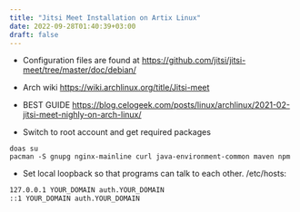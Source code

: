```yaml
---
title: "Jitsi Meet Installation on Artix Linux"
date: 2022-09-28T01:40:39+03:00
draft: false
---
```

- Configuration files are found at
https://github.com/jitsi/jitsi-meet/tree/master/doc/debian/
- Arch wiki
https://wiki.archlinux.org/title/Jitsi-meet
- BEST GUIDE
https://blog.celogeek.com/posts/linux/archlinux/2021-02-jitsi-meet-nighly-on-arch-linux/

- Switch to root account and get required packages
```sh-root
doas su
pacman -S gnupg nginx-mainline curl java-environment-common maven npm
```

- Set local loopback so that programs can talk to each other.
/etc/hosts:
```sh
127.0.0.1 YOUR_DOMAIN auth.YOUR_DOMAIN
::1 YOUR_DOMAIN auth.YOUR_DOMAIN
```

